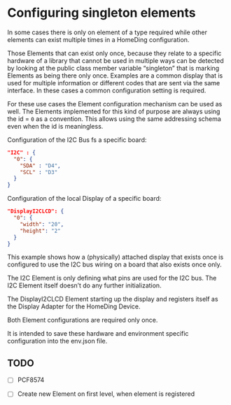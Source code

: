 # Configuring singleton elements

In some cases there is only on element of a type required while other elements can exist multiple times in a HomeDing configuration.

Those Elements that can exist only once, because they relate to a specific hardware of a library that cannot be used in multiple ways can be detected by looking at the public class member variable “singleton” that is marking Elements as being there only once.
Examples are a common display that is used for multiple information or different codes that are sent via the same interface. In these cases a common configuration setting is required.

For these use cases the Element configuration mechanism can be used as well.
The Elements implemented for this kind of purpose are always using the id = ``0`` as a convention. This allows using the same addressing schema even when the id is meaningless.

Configuration of the I2C Bus fs a specific board:

```JSON
"I2C" : {
  "0": {
    "SDA" : "D4",
    "SCL" : "D3"
  }
}
```

Configuration of the local Display of a specific board:

```JSON
"DisplayI2CLCD": {
  "0": {
    "width": "20",
    "height": "2"
  }
}
```

This example shows how a (physically) attached display that exists once is configured to use the I2C bus wiring on a board that also exists once only.

The I2C Element is only defining what pins are used for the I2C bus. The I2C Element itself doesn’t do any further initialization.

The DisplayI2CLCD Element starting up the display and registers itself as the Display Adapter for the HomeDing Device.

Both Element configurations are required only once.

It is intended to save these hardware and environment specific configuration into the env.json file.


## TODO

* [ ] PCF8574
* [ ] Create new Element on first level, when element is registered 

